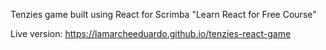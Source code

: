 Tenzies game built using React for Scrimba "Learn React for Free Course"

Live version: https://lamarcheeduardo.github.io/tenzies-react-game